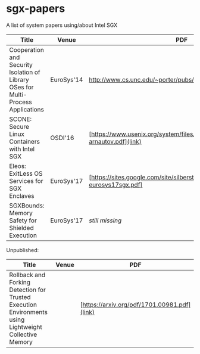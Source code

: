 # sgx-papers

A list of system papers using/about Intel SGX

Title | Venue | PDF
--- | --- | ---
Cooperation and Security Isolation of Library OSes for Multi-Process Applications | EuroSys'14 | http://www.cs.unc.edu/~porter/pubs/tsai14graphene.pdf
SCONE: Secure Linux Containers with Intel SGX | OSDI'16 | [https://www.usenix.org/system/files/conference/osdi16/osdi16-arnautov.pdf](link)
Eleos:  ExitLess  OS  Services  for  SGX  Enclaves | EuroSys'17 | [https://sites.google.com/site/silbersteinmark/Home/cr-eurosys17sgx.pdf]
SGXBounds: Memory Safety for Shielded Execution | EuroSys'17 | *still missing*


Unpublished:

Title | Venue | PDF
--- | --- | ---
Rollback and Forking Detection for Trusted Execution Environments using Lightweight Collective Memory |  |[https://arxiv.org/pdf/1701.00981.pdf](link)
